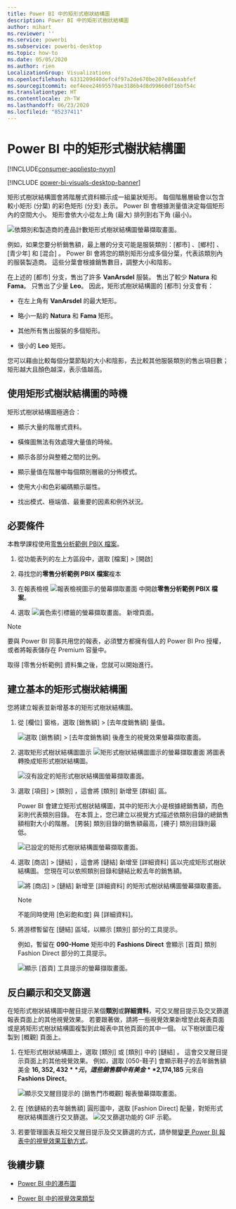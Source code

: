 ```yaml
---
title: Power BI 中的矩形式樹狀結構圖
description: Power BI 中的矩形式樹狀結構圖
author: mihart
ms.reviewer: ''
ms.service: powerbi
ms.subservice: powerbi-desktop
ms.topic: how-to
ms.date: 05/05/2020
ms.author: rien
LocalizationGroup: Visualizations
ms.openlocfilehash: 6331209d40defc4f97a2de670be207e86eaabfef
ms.sourcegitcommit: eef4eee24695570ae3186b4d8d99660df16bf54c
ms.translationtype: HT
ms.contentlocale: zh-TW
ms.lasthandoff: 06/23/2020
ms.locfileid: "85237411"
---
```

# <a name="treemaps-in-power-bi"></a>Power BI 中的矩形式樹狀結構圖

[!INCLUDE[consumer-appliesto-nyyn](../includes/consumer-appliesto-nyyn.md)]

[!INCLUDE [power-bi-visuals-desktop-banner](../includes/power-bi-visuals-desktop-banner.md)]

矩形式樹狀結構圖會將階層式資料顯示成一組巢狀矩形。 每個階層層級會以包含較小矩形 (分葉) 的彩色矩形 (分支) 表示。 Power BI 會根據測量值決定每個矩形內的空間大小。 矩形會依大小從左上角 (最大) 排列到右下角 (最小)。

![依類別和製造商的產品計數矩形式樹狀結構圖螢幕擷取畫面。](media/power-bi-visualization-treemaps/pbi-nancy-viz-treemap.png)

例如，如果您要分析銷售額，最上層的分支可能是服裝類別：[都市]  、[鄉村]  、[青少年]  和 [混合]  。 Power BI 會將您的類別矩形分成多個分葉，代表該類別內的服裝製造商。 這些分葉會根據銷售數目，調整大小和陰影。

在上述的 [都市]  分支，售出了許多 **VanArsdel** 服裝。 售出了較少 **Natura** 和 **Fama**。 只售出了少量 **Leo**。 因此，矩形式樹狀結構圖的 [都市]  分支會有：

* 在左上角有 **VanArsdel** 的最大矩形。

* 略小一點的 **Natura** 和 **Fama** 矩形。

* 其他所有售出服裝的多個矩形。

* 很小的 **Leo** 矩形。

您可以藉由比較每個分葉節點的大小和陰影，去比較其他服裝類別的售出項目數；矩形越大且顏色越深，表示值越高。


## <a name="when-to-use-a-treemap"></a>使用矩形式樹狀結構圖的時機

矩形式樹狀結構圖極適合：

* 顯示大量的階層式資料。

* 橫條圖無法有效處理大量值的時候。

* 顯示各部分與整體之間的比例。

* 顯示量值在階層中每個類別層級的分佈模式。

* 使用大小和色彩編碼顯示屬性。

* 找出模式、極端值、最重要的因素和例外狀況。

## <a name="prerequisite"></a>必要條件

本教學課程使用[零售分析範例 PBIX 檔案](https://download.microsoft.com/download/9/6/D/96DDC2FF-2568-491D-AAFA-AFDD6F763AE3/Retail%20Analysis%20Sample%20PBIX.pbix)。

1. 從功能表列的左上方區段中，選取 [檔案]   > [開啟] 
   
2. 尋找您的**零售分析範例 PBIX 檔案**複本

1. 在報表檢視 ![報表檢視圖示的螢幕擷取畫面](media/power-bi-visualization-kpi/power-bi-report-view.png) 中開啟**零售分析範例 PBIX 檔案**。

1. 選取 ![黃色索引標籤的螢幕擷取畫面。](media/power-bi-visualization-kpi/power-bi-yellow-tab.png) 新增頁面。

> [!NOTE]
> 要與 Power BI 同事共用您的報表，必須雙方都擁有個人的 Power BI Pro 授權，或者將報表儲存在 Premium 容量中。    



取得 [零售分析範例]  資料集之後，您就可以開始進行。

## <a name="create-a-basic-treemap"></a>建立基本的矩形式樹狀結構圖

您將建立報表並新增基本的矩形式樹狀結構圖。


1. 從 [欄位]  窗格，選取 [銷售額]   > [去年度銷售額]  量值。

   ![選取 [銷售額] > [去年度銷售額] 後產生的視覺效果螢幕擷取畫面。](media/power-bi-visualization-treemaps/treemapfirstvalue-new.png)

1. 選取矩形式樹狀結構圖圖示 ![矩形式樹狀結構圖圖示的螢幕擷取畫面](media/power-bi-visualization-treemaps/power-bi-treemap-icon.png) 將圖表轉換成矩形式樹狀結構圖。

   ![沒有設定的矩形式樹狀結構圖螢幕擷取畫面。](media/power-bi-visualization-treemaps/treemapconvertto-new.png)

1. 選取 [項目]   > [類別]  ，這會將 [類別]  新增至 [群組]  區。

    Power BI 會建立矩形式樹狀結構圖，其中的矩形大小是根據總銷售額，而色彩則代表類別目錄。 在本質上，您已建立以視覺方式描述依類別目錄的總銷售額相對大小的階層。 [男裝]  類別目錄的銷售額最高，[襪子]  類別目錄則最低。

    ![已設定的矩形式樹狀結構圖螢幕擷取畫面。](media/power-bi-visualization-treemaps/power-bi-complete.png)

1. 選取 [商店]   > [鏈結]  ，這會將 [鏈結]  新增至 [詳細資料]  區以完成矩形式樹狀結構圖。 您現在可以依照類別目錄和鏈結比較去年的銷售額。

   ![將 [商店] > [鏈結] 新增至 [詳細資料] 的矩形式樹狀結構圖螢幕擷取畫面。](media/power-bi-visualization-treemaps/power-bi-details.png)

   > [!NOTE]
   > 不能同時使用 [色彩飽和度] 與 [詳細資料]。

1. 將游標暫留在 [鏈結]  區域，以顯示 [類別]  部分的工具提示。

    例如，暫留在 **090-Home** 矩形中的 **Fashions Direct** 會顯示 [首頁] 類別 Fashion Direct 部分的工具提示。

   ![顯示 [首頁] 工具提示的螢幕擷取畫面。](media/power-bi-visualization-treemaps/treemaphoverdetail-new.png)


## <a name="highlighting-and-cross-filtering"></a>反白顯示和交叉篩選

在矩形式樹狀結構圖中醒目提示某個**類別**或**詳細資料**，可交叉醒目提示及交叉篩選報表頁面上的其他視覺效果。 若要跟著做，請將一些視覺效果新增至此報表頁面或是將矩形式樹狀結構圖複製到此報表中其他頁面的其中一個。 以下樹狀圖已複製到 [概觀]  頁面上。 

1. 在矩形式樹狀結構圖上，選取 [類別]  或 [類別]  中的 [鏈結]  。 這會交叉醒目提示頁面上的其他視覺效果。 例如，選取 [050-鞋子]  會顯示鞋子的去年銷售額美金 **$16,352,432** 元，這些銷售額中有美金 **$2,174,185** 元來自 **Fashions Direct**。

   ![顯示交叉醒目提示的 [銷售門市概觀] 報表螢幕擷取畫面。](media/power-bi-visualization-treemaps/treemaphiliting.png)

1. 在 [依鏈結的去年銷售額]  圓形圖中，選取 [Fashion Direct]  配量，對矩形式樹狀結構圖進行交叉篩選。
   ![交叉篩選功能的 GIF 示範。](media/power-bi-visualization-treemaps/treemapnoowl.gif)

1. 若要管理圖表互相交叉醒目提示及交叉篩選的方式，請參閱[變更 Power BI 報表中的視覺效果互動方式](../create-reports/service-reports-visual-interactions.md)。

## <a name="next-steps"></a>後續步驟

* [Power BI 中的瀑布圖](power-bi-visualization-waterfall-charts.md)

* [Power BI 中的視覺效果類型](power-bi-visualization-types-for-reports-and-q-and-a.md)

